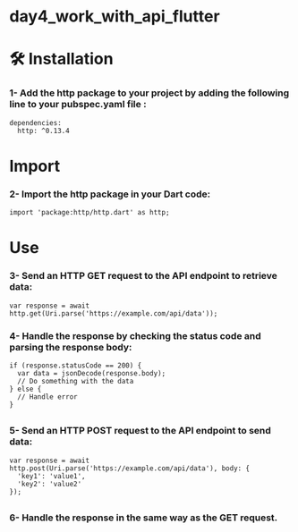 # day4_work_with_api_flutter
<h1> 🛠️ Installation </h1>
<h3>1- Add the http package to your project by adding the following line to your pubspec.yaml file :</h3>

```git-bash
dependencies:
  http: ^0.13.4
  ```
  
 <h1> Import </h1>
 <h3>2- Import the http package in your Dart code:</h3>
 
```git-bash
import 'package:http/http.dart' as http;
  ```
  
 <h1> Use </h1>
 <h3>3- Send an HTTP GET request to the API endpoint to retrieve data:</h3>
 
```git-bash
var response = await http.get(Uri.parse('https://example.com/api/data'));
  ```
  
 <h3>4- Handle the response by checking the status code and parsing the response body:</h3>
 
```git-bash
if (response.statusCode == 200) {
  var data = jsonDecode(response.body);
  // Do something with the data
} else {
  // Handle error
}
  ```
  
##  <h3>5- Send an HTTP POST request to the API endpoint to send data:</h3>

```git-bash
var response = await http.post(Uri.parse('https://example.com/api/data'), body: {
  'key1': 'value1',
  'key2': 'value2'
});
  ```
  
  ##  <h3>6- Handle the response in the same way as the GET request.</h3>
